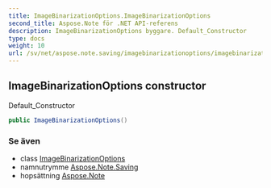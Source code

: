 ```yaml
---
title: ImageBinarizationOptions.ImageBinarizationOptions
second_title: Aspose.Note för .NET API-referens
description: ImageBinarizationOptions byggare. Default_Constructor
type: docs
weight: 10
url: /sv/net/aspose.note.saving/imagebinarizationoptions/imagebinarizationoptions/
---
```

## ImageBinarizationOptions constructor

Default_Constructor

```csharp
public ImageBinarizationOptions()
```

### Se även

* class [ImageBinarizationOptions](../)
* namnutrymme [Aspose.Note.Saving](../../imagebinarizationoptions/)
* hopsättning [Aspose.Note](../../../)


